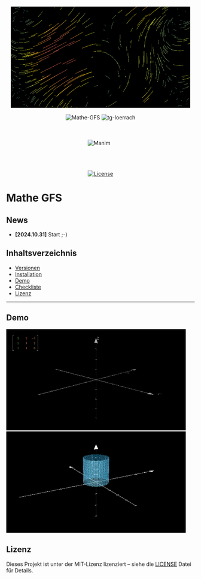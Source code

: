 <p align="center">
    <img src="./img-readme/mathe-gfs-gif3.gif" width="480"/>
</p>
<div align="center">
<img alt="Mathe-GFS" src="https://img.shields.io/badge/Mathe-GFS-F7DF1E">
<img alt="tg-loerrach" src="https://img.shields.io/badge/TG Lörrach-red">
<br>
<br>

<img alt="" src="https://img.shields.io/badge/Python-3.11 / 3.12 / 3.13-blue?&logo=Python&logoColor=white%5BPython">
<br>
<br>

<img alt="Manim" src="https://img.shields.io/badge/TG Lörrach-red">
<img alt="" src="https://img.shields.io/badge/PyCharm-black?logo=PyCharm&logoColor=white">
<img alt="" src="https://img.shields.io/badge/GitHub-black?logo=github">
<br>
<br>

<img alt="" src="https://img.shields.io/badge/os-linux%20%7C%20macOS%20%7C%20windows-blue">
<br>
<br>

[![License](https://img.shields.io/badge/license-MIT-blue.svg)](https://opensource.org/licenses/MIT)
<br>
</div>

# Mathe GFS

## News

- **[2024.10.31]** Start ;-)

## Inhaltsverzeichnis
- [Versionen](#versionen)
- [Installation](#installation)
- [Demo](#demo)
- [Checkliste](#checkliste)
- [Lizenz](#lizenz)

---

## Demo

<p align="">
    <img src="./img-readme/mathe-gfs-gif4.gif" width="480"/>
    <img src="./img-readme/mathe-gfs-gif5.gif" width="480"/>
</p>

## Lizenz

Dieses Projekt ist unter der MIT-Lizenz lizenziert – siehe die [LICENSE](LICENSE) Datei für Details.
